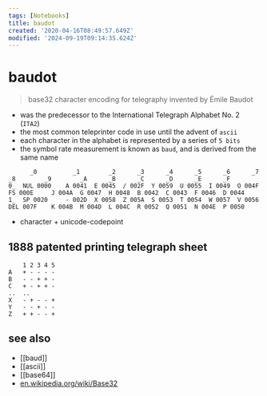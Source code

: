 ```yaml
---
tags: [Notebooks]
title: baudot
created: '2020-04-16T08:49:57.649Z'
modified: '2024-09-19T09:14:35.624Z'
---
```


# baudot

> base32 character encoding for telegraphy invented by Émile Baudot

- was the predecessor to the International Telegraph Alphabet No. 2 (`ITA2`)
- the most common teleprinter code in use until the advent of `ascii`
- each character in the alphabet is represented by a series of `5 bits`
- the symbol rate measurement is known as `baud`, and is derived from the same name

```
 	  _0 	      _1 	    _2 	    _3 	    _4 	    _5 	    _6 	    _7 	    _8 	      _9 	    _A 	    _B 	    _C 	    _D 	    _E 	    _F
0_ 	NUL 0000 	A 0041 	E 0045 	/ 002F 	Y 0059 	U 0055 	I 0049 	O 004F 	FS 000E 	J 004A 	G 0047 	H 0048 	B 0042 	C 0043 	F 0046 	D 0044
1_ 	SP 0020 	- 002D 	X 0058 	Z 005A 	S 0053 	T 0054 	W 0057 	V 0056 	DEL 007F 	K 004B 	M 004D 	L 004C 	R 0052 	Q 0051 	N 004E 	P 0050
```
* character + unicode-codepoint


## 1888 patented printing telegraph sheet

```
    1 2 3 4 5
A   + - - - -
B   - - + + -
C   + - + + -
..  ..
X   - + - - +
Y   - - + - -
Z   + + - - +
```

## see also

- [[baud]]
- [[ascii]]
- [[base64]]
- [en.wikipedia.org/wiki/Base32](https://en.wikipedia.org/wiki/Base32)
